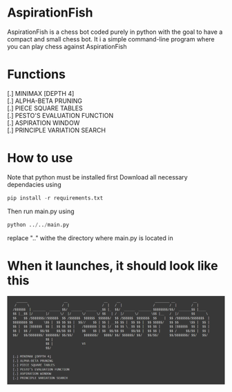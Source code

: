 # AspirationFish
AspirationFish is a chess bot coded purely in python with the goal to have a compact and small chess bot.
It i a simple command-line program where you can play chess against AspirationFish

# Functions
[.] MINIMAX [DEPTH 4] <br />
[.] ALPHA-BETA PRUNING <br />
[.] PIECE SQUARE TABLES <br />
[.] PESTO'S EVALUATION FUNCTION <br />
[.] ASPIRATION WINDOW <br />
[.] PRINCIPLE VARIATION SEARCH <br />

# How to use
Note that python must be installed first
Download all necessary dependacies using
```python
pip install -r requirements.txt
```
Then run main.py using
```python
python ../../main.py
```
replace ".." withe the directory where main.py is located in
# When it launches, it should look like this
![img](/img/aspirationfishv2.PNG)

